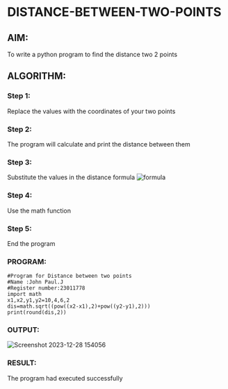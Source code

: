 # DISTANCE-BETWEEN-TWO-POINTS

## AIM:
To write a python program to find the distance two 2 points
## ALGORITHM:
### Step 1: 
Replace the values with the coordinates of your two points
### Step 2: 
The program will calculate and print the distance between them 
### Step 3: 
Substitute the values in the distance formula  ![formula](/formula.JPG)
### Step 4: 
Use the math function
### Step 5: 
End the program
### PROGRAM:
```
#Program for Distance between two points
#Name :John Paul.J
#Register number:23011778
import math
x1,x2,y1,y2=10,4,6,2
dis=math.sqrt((pow((x2-x1),2)+pow((y2-y1),2)))
print(round(dis,2))
```


### OUTPUT:

![Screenshot 2023-12-28 154056](https://github.com/JOHNPAULSUBIKSHA/DISTANCE-BETWEEN-TWO-POINTS/assets/150279319/e1d04f4b-f2c3-491c-ae36-d613cf4a7c7e)


### RESULT:
The program had executed successfully
